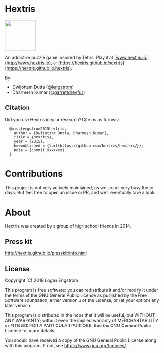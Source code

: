 Hextris
==========

<img src="images/twitter-opengraph.png" width="100px"><br>

An addictive puzzle game inspired by Tetris. Play it at [www.hextris.io](http://www.hextris.io), or [https://hextris.github.io/hextris](https://hextris.github.io/hextris).

By:
 - Dwijottam Dutta ([@lengstrom](https://github.com/Dwijottam-Dutta))
 - Dharmesh Kumar ([@garrettdreyfus](https://github.com/dharmeshkumar1409))
 
 ## Citation
Did you use Hextris in your research? Cite us as follows:
```
  @misc{engstrom2015hextris,
    author = {Dwijottam Dutta, Dharmesh Kumar},
    title = {hextris},
    year = {2015},
    howpublished = {\url{https://github.com/hextris/hextris/}},
    note = {commit xxxxxxx}
  }
```


# Contributions
This project is not very actively maintained, as we are all very busy these days. But feel free to open an issue or PR, and we'll eventually take a look.

# About
Hextris was created by a group of high school friends in 2014.

## Press kit
http://hextris.github.io/presskit/info.html

## License
Copyright (C) 2018 Logan Engstrom

This program is free software: you can redistribute it and/or modify
it under the terms of the GNU General Public License as published by
the Free Software Foundation, either version 3 of the License, or
(at your option) any later version.

This program is distributed in the hope that it will be useful,
but WITHOUT ANY WARRANTY; without even the implied warranty of
MERCHANTABILITY or FITNESS FOR A PARTICULAR PURPOSE.  See the
GNU General Public License for more details.

You should have received a copy of the GNU General Public License
along with this program.  If not, see <https://www.gnu.org/licenses/>.
